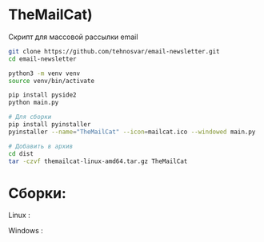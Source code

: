 # TheMailCat)
Скрипт для массовой рассылки email

```bash
git clone https://github.com/tehnosvar/email-newsletter.git
cd email-newsletter

python3 -m venv venv
source venv/bin/activate

pip install pyside2
python main.py

# Для сборки
pip install pyinstaller
pyinstaller --name="TheMailCat" --icon=mailcat.ico --windowed main.py

# Добавить в архив
cd dist
tar -czvf themailcat-linux-amd64.tar.gz TheMailCat
```
    
# Сборки:
Linux   :

Windows :
